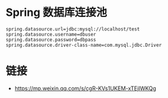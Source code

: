 # Spring 数据库连接池

```properties
spring.datasource.url=jdbc:mysql://localhost/test
spring.datasource.username=dbuser
spring.datasource.password=dbpass
spring.datasource.driver-class-name=com.mysql.jdbc.Driver
```

# 链接

- https://mp.weixin.qq.com/s/cgR-KVs1UKEM-xTEjIWKQg
